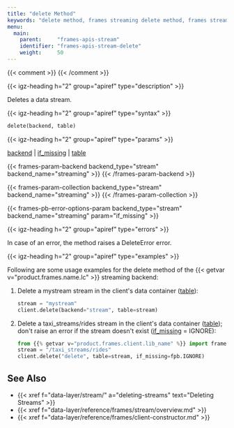 ```yaml
---
title: "delete Method"
keywords: "delete method, frames streaming delete method, frames stream delete method, frames delete, frames streaming delete, frames stream delete, frames client delete, frames client streaming delete, frames client stream delete, streaming backend, frames delete reference, frames streaming delete reference, frames stream delete reference, deleting streams, backend, if_missing, table, IGNORE, fpb.IGNORE"
menu:
  main:
    parent:     "frames-apis-stream"
    identifier: "frames-apis-stream-delete"
    weight:     50
---
```

{{< comment >}}<!-- [c-ext-ref-frames] [InfInfo] (sharonl) This page is
  referenced from the v3io/frames README file. -->
{{< /comment >}}

<!-- //////////////////////////////////////// -->
{{< igz-heading h="2" group="apiref" type="description" >}}

Deletes a data stream.

<!-- //////////////////////////////////////// -->
{{< igz-heading h="2" group="apiref" type="syntax" >}}

```python
delete(backend, table)
```

<!-- //////////////////////////////////////// -->
{{< igz-heading h="2" group="apiref" type="params" >}}

[<paramname>backend</paramname>](#param-backend) |
[<paramname>if_missing</paramname>](#param-if_missing) |
[<paramname>table</paramname>](#param-table)

<dl>
  <!-- backend -->
  {{< frames-param-backend backend_type="stream" backend_name="streaming" >}}
  {{< /frames-param-backend >}}

  <!-- table -->
  {{< frames-param-collection backend_type="stream" backend_name="streaming" >}}
  {{< /frames-param-collection >}}

  <!-- if_missing -->
  {{< frames-pb-error-options-param backend_type="stream" backend_name="streaming" param="if_missing" >}}
</dl>

<!-- //////////////////////////////////////// -->
{{< igz-heading h="2" group="apiref" type="errors" >}}

In case of an error, the method raises a <api>DeleteError</api> error.

<!-- //////////////////////////////////////// -->
{{< igz-heading h="2" group="apiref" type="examples" >}}

Following are some usage examples for the <func>delete</func> method of the {{< getvar v="product.frames.name.lc" >}} streaming backend:

1. <a id="example-basic"></a>Delete a <path>mystream</path> stream in the client's data container ([<paramname>table</paramname>](#param-table)):
    ```python
    stream = "mystream"
    client.delete(backend="stream", table=stream)
    ```

2. <a id="example-if_missing-ignore"></a>Delete a <path>taxi_streams/rides</path> stream in the client's data container ([<paramname>table</paramname>](#param-table)); don't raise an error if the stream doesn't exist ([<paramname>if_missing</paramname>](#param-if_missing) = <opt>IGNORE</opt>):
    ```python
    from {{% getvar v="product.frames.client.lib_name" %}} import frames_pb2 as fpb
    stream = "/taxi_streams/rides"
    client.delete("delete", table=stream, if_missing=fpb.IGNORE)
    ```

<!-- //////////////////////////////////////// -->
## See Also

- {{< xref f="data-layer/stream/" a="deleting-streams" text="Deleting Streams" >}}
- {{< xref f="data-layer/reference/frames/stream/overview.md" >}}
- {{< xref f="data-layer/reference/frames/client-constructor.md" >}}

